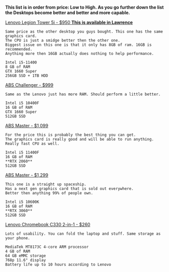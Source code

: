 <!--- https://akirameru.github.io/list/ -->
**This list is in order from price: Low to High. 
As you go further down the list the Desktops become better and better and more capable.**


[Lenovo Legion Tower 5i - $950 
**This is available in Lawrence**](https://www.bestbuy.com/site/lenovo-legion-tower-5i-gaming-desktop-intel-core-i5-11400-8gb-memory-nvidia-geforce-gtx-1660-super-256gb-ssd-1tb-hdd-raven-black/6453877.p?skuId=6453877)
```
Same price as the other desktop you guys bought. This one has the same graphics card.
The CPU is just a smidge better then the other one.
Biggest issue on this one is that it only has 8GB of ram. 16GB is recommended.
Anything more then 16GB actually does nothing to help performance.

Intel i5-11400
8 GB of RAM
GTX 1660 Super
256GB SSD + 1TB HDD
```

[ABS Challenger - $999](https://www.newegg.com/abs-ali491/p/N82E16883360086?quicklink=true)
```
Same as the Lenovo just has more RAM. Should perform a little better.

Intel i5 10400F
16 GB of RAM
GTX 1660 Super
512GB SSD
```

[ABS Master - $1,099](https://www.newegg.com/abs-ali524/p/N82E16883360129)
```
For the price this is probably the best thing you can get.
The graphics card is really good and will be able to run anything. 
Really fast CPU as well.

Intel i5 11400F
16 GB of RAM
**RTX 2060**
512GB SSD
```

[ABS Master - $1,299](https://www.newegg.com/abs-ali548/p/N82E16883360168)
```
This one is a straight up spaceship.
Has a next gen graphics card that is sold out everywhere.
Better then anything 99% of people own.

Intel i5 10600K 
16 GB of RAM
**RTX 3060**
512GB SSD
```

[Lenovo Chromebook C330 2-in-1 - $260](https://www.amazon.com/Lenovo-Chromebook-Convertible-11-6-Inch-81HY0000US/dp/B07GM2J11Q/ref=sr_1_4?keywords=chromebook&qid=1580164999&s=electronics&sr=1-4&tag=laptopz18-20)
```
Lots of usability. You can fold the laptop and stuff. Same storage as your phone.

MediaTek MT8173C 4-core ARM processor
4 GB of RAM
64 GB eMMC storage
768p 11.6" display
Battery life up to 10 hours according to Lenovo
```
